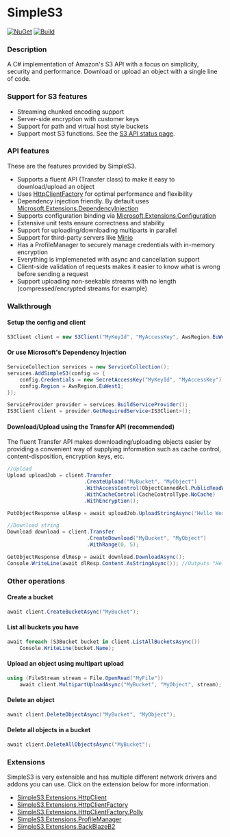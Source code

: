 # SimpleS3

[![NuGet](https://img.shields.io/nuget/v/Genbox.SimpleS3.svg?style=flat-square&label=nuget)](https://www.nuget.org/packages/Genbox.SimpleS3/)
[![Build](https://github.com/Genbox/SimpleS3/workflows/Generic%20build/badge.svg)](https://github.com/Genbox/SimpleS3/actions)

### Description
A C# implementation of Amazon's S3 API with a focus on simplicity, security and performance. Download or upload an object with a single line of code.

### Support for S3 features
* Streaming chunked encoding support
* Server-side encryption with customer keys
* Support for path and virtual host style buckets
* Support most S3 functions. See the [S3 API status page](https://github.com/Genbox/SimpleS3/wiki/S3-API-status).

### API features
These are the features provided by SimpleS3.
* Supports a fluent API (Transfer class) to make it easy to download/upload an object
* Uses [HttpClientFactory](https://docs.microsoft.com/en-us/dotnet/architecture/microservices/implement-resilient-applications/use-httpclientfactory-to-implement-resilient-http-requests) for optimal performance and flexibility
* Dependency injection friendly. By default uses [Microsoft.Extensions.DependencyInjection](https://www.nuget.org/packages/Microsoft.Extensions.DependencyInjection/)
* Supports configuration binding via [Microsoft.Extensions.Configuration](https://docs.microsoft.com/en-us/aspnet/core/fundamentals/configuration/?view=aspnetcore-2.2)
* Extensive unit tests ensure correctness and stability
* Support for uploading/downloading multiparts in parallel
* Support for third-party servers like [Minio](https://min.io/)
* Has a ProfileManager to securely manage credentials with in-memory encryption
* Everything is implemeneted with async and cancellation support
* Client-side validation of requests makes it easier to know what is wrong before sending a request
* Support uploading non-seekable streams with no length (compressed/encrypted streams for example)

### Walkthrough

#### Setup the config and client
```csharp
S3Client client = new S3Client("MyKeyId", "MyAccessKey", AwsRegion.EuWest1)
```

#### Or use Microsoft's Dependency Injection
```csharp
ServiceCollection services = new ServiceCollection();
services.AddSimpleS3(config => {
    config.Credentials = new SecretAccessKey("MyKeyId", "MyAccessKey");
    config.Region = AwsRegion.EuWest1;
});

ServiceProvider provider = services.BuildServiceProvider();
IS3Client client = provider.GetRequiredService<IS3Client>();
```

#### Download/Upload using the Transfer API (recommended)
The fluent Transfer API makes downloading/uploading objects easier by providing a convenient way of supplying information such as cache control, content-disposition, encryption keys, etc.
```csharp
//Upload
Upload uploadJob = client.Transfer
                         .CreateUpload("MyBucket", "MyObject")
                         .WithAccessControl(ObjectCannedAcl.PublicReadWrite)
                         .WithCacheControl(CacheControlType.NoCache)
                         .WithEncryption();

PutObjectResponse ulResp = await uploadJob.UploadStringAsync("Hello World!", Encoding.UTF8);

//Download string
Download download = client.Transfer
                          .CreateDownload("MyBucket", "MyObject")
                          .WithRange(0, 5);                    

GetObjectResponse dlResp = await download.DownloadAsync();
Console.WriteLine(await dlResp.Content.AsStringAsync()); //Outputs "Hello"
```

### Other operations

#### Create a bucket
```csharp
await client.CreateBucketAsync("MyBucket");
```

#### List all buckets you have
```csharp
await foreach (S3Bucket bucket in client.ListAllBucketsAsync())
    Console.WriteLine(bucket.Name);
```

#### Upload an object using multipart upload
```csharp
using (FileStream stream = File.OpenRead("MyFile"))
    await client.MultipartUploadAsync("MyBucket", "MyObject", stream);
```

#### Delete an object
```csharp
await client.DeleteObjectAsync("MyBucket", "MyObject");
```

#### Delete all objects in a bucket
```csharp
await client.DeleteAllObjectsAsync("MyBucket");
```

### Extensions
SimpleS3 is very extensible and has multiple different network drivers and addons you can use. Click on the extension below for more information.

* [SimpleS3.Extensions.HttpClient](https://github.com/Genbox/SimpleS3/tree/master/src/SimpleS3.Extensions.HttpClient)
* [SimpleS3.Extensions.HttpClientFactory](https://github.com/Genbox/SimpleS3/tree/master/src/SimpleS3.Extensions.HttpClientFactory)
* [SimpleS3.Extensions.HttpClientFactory.Polly](https://github.com/Genbox/SimpleS3/tree/master/src/SimpleS3.Extensions.HttpClientFactory.Polly)
* [SimpleS3.Extensions.ProfileManager](https://github.com/Genbox/SimpleS3/tree/master/src/SimpleS3.Extensions.ProfileManager)
* [SimpleS3.Extensions.BackBlazeB2](https://github.com/Genbox/SimpleS3/tree/master/src/SimpleS3.Extensions.BackBlazeB2)
